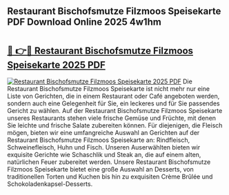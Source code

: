 ## Restaurant Bischofsmutze Filzmoos Speisekarte PDF Download Online 2025 4w1hm

# <h2><a href="http://gcdpwpe.nevu.top/?p=Restaurant+Bischofsmutze+Filzmoos+Speisekarte">🔗 👉🔴 Restaurant Bischofsmutze Filzmoos Speisekarte 2025 PDF</a></h2>

[![Restaurant Bischofsmutze Filzmoos Speisekarte 2025 PDF](https://i.imgur.com/dBaPXMq.png)](http://gcdpwpe.nevu.top/?p=Restaurant+Bischofsmutze+Filzmoos+Speisekarte)
Die Restaurant Bischofsmutze Filzmoos Speisekarte ist nicht mehr nur eine Liste von Gerichten, die in einem Restaurant oder Café angeboten werden, sondern auch eine Gelegenheit für Sie, ein leckeres und für Sie passendes Gericht zu wählen. Auf der Restaurant Bischofsmutze Filzmoos Speisekarte unseres Restaurants stehen viele frische Gemüse und Früchte, mit denen Sie leichte und frische Salate zubereiten können. Für diejenigen, die Fleisch mögen, bieten wir eine umfangreiche Auswahl an Gerichten auf der Restaurant Bischofsmutze Filzmoos Speisekarte an: Rindfleisch, Schweinefleisch, Huhn und Fisch. Unseren Auserwählten bieten wir exquisite Gerichte wie Schaschlik und Steak an, die auf einem alten, natürlichen Feuer zubereitet werden. Unsere Restaurant Bischofsmutze Filzmoos Speisekarte bietet eine große Auswahl an Desserts, von traditionellen Torten und Kuchen bis hin zu exquisiten Crème Brûlée und Schokoladenkapsel-Desserts.
